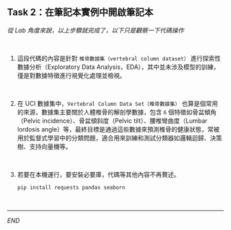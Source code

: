 ## Task 2：在筆記本實例中開啟筆記本

_從 Lab 角度來說，以上步驟就完成了，以下只是觀察一下代碼操作_

<br>

1. 這段代碼的內容是針對 `椎骨數據集（vertebral column dataset）` 進行探索性數據分析（Exploratory Data Analysis，EDA），其中並未涉及模型的訓練，僅是對數據特徵進行視覺化處理並檢視。

<br>

2. 在 UCI 數據集中，`Vertebral Column Data Set（椎骨數據集）` 也算是個常用的來源，數據集主要關於人體椎骨的解剖學數據，包含 `6` 個特徵如骨盆傾角（Pelvic incidence）、骨盆傾斜度（Pelvic tilt）、腰椎彎曲度（Lumbar lordosis angle）等，最終目標是通過這些數據來預測椎骨的健康狀態，常被用於監督式學習中的分類問題，適合用來訓練和測試分類器如邏輯迴歸、決策樹、支持向量機等。

<br>

3. 若要在本機運行，要安裝必要庫，代碼等其他內容不再贅述。

    ```bash
    pip install requests pandas seaborn
    ```

<br>

___

_END_